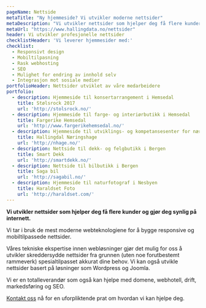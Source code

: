 ```yaml
---
pageName: Nettside
metaTitle: "Ny hjemmeside? Vi utvikler moderne nettsider"
metaDescription: "Vi utvikler nettsider som hjelper deg få flere kunder og gjør deg synlig på internett."
metaUrl: "https://www.hallingdata.no/nettsider"
header: Vi utvikler profesjonelle nettsider
checklistHeader: 'Vi leverer hjemmesider med:'
checklist:
  - Responsivt design
  - Mobiltilpasning
  - Rask webhosting
  - SEO
  - Mulighet for endring av innhold selv
  - Integrasjon mot sosiale medier
portfolioHeader: Nettsider utviklet av våre medarbeidere
portfolio:
  - description: Hjemmeside til konsertarrangement i Hemsedal
    title: Stølsrock 2017
    url: 'http://stolsrock.no/'
  - description: Hjemmeside til farge- og interiørbutikk i Hemsedal
    title: Fargerike Hemsedal
    url: 'http://www.fargerikehemsedal.no/'
  - description: Hjemmeside til utviklings- og kompetansesenter for næringslivet i Hallingdal
    title: Hallingdal Næringshage
    url: 'http://nhage.no/'
  - description: Nettside til dekk- og felgbutikk i Bergen
    title: Smart Dekk
    url: 'http://smartdekk.no/'
  - description: Nettside til bilbutikk i Bergen
    title: Saga bil
    url: 'http://sagabil.no/'
  - description: Hjemmeside til naturfotograf i Nesbyen
    title: Haraldset Foto
    url: 'http://haraldset.com/'
---
```

**Vi utvikler nettsider som hjelper deg få flere kunder og gjør deg synlig på internett.**

Vi tar i bruk de mest moderne webteknologiene for å bygge responsive og mobiltilpassede nettsider.

Våres tekniske ekspertise innen webløsninger gjør det mulig for oss å utvikler skreddersydde nettsider fra grunnen (uten noe forutbestemt rammeverk) spesialtilpasset akkurat dine behov. Vi kan også utvikle nettsider basert på løsninger som Wordpress og Joomla. 

Vi er en totalleverandør som også kan hjelpe med domene, webhotell, drift, markedsføring og SEO.

[Kontakt oss](https://m.me/hallingdata) nå for en uforpliktende prat om hvordan vi kan hjelpe deg.

